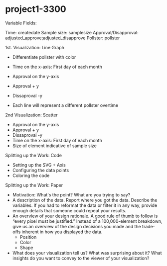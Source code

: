 # project1-3300


Variable Fields: 

Time: createdate
Sample size: samplesize
Approval/Disapproval: adjusted_approve;adjusted_disapprove
Pollster: pollster 


1st. Visualization: Line Graph

- Differentiate pollster with color

- Time on the x-axis: First day of each month
- Approval on the y-axis
 - Approval + y 
 - Dissaproval -y 

- Each line will represent a different pollster overtime 


2nd Visualization: Scatter 

- Approval on the y-axis
 - Approval + y 
 - Dissaproval -y 
- Time on the x-axis: First day of each month
- Size of element indicative of sample size


Splitting up the Work: Code 

- Setting up the SVG + Axis 
- Configuring the data points 
- Coloring the code 

Splitting up the Work: Paper 
- Motivation: What's the point? What are you trying to say? 
- A description of the data. Report where you got the data. Describe the variables. If you had to reformat the data or filter it in any way, provide enough details that someone could repeat your results. 
- An overview of your design rationale. A good rule of thumb to follow is “every pixel must be justified.” Instead of a 100,000-element breakdown, give us an overview of the design decisions you made and the trade-offs inherent in how you displayed the data. 
    - Position
    - Color
    - Shape 
- What does your visualization tell us? What was surprising about it? What insights do you want to convey to the viewer of your visualization?
